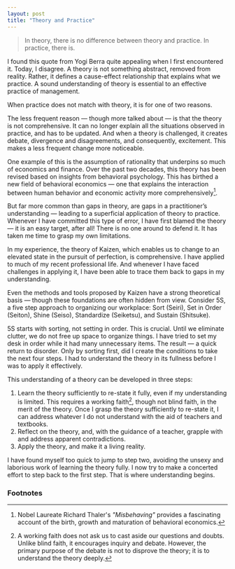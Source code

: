 ```yaml
---
layout: post
title: "Theory and Practice"
---
```


> In theory, there is no difference between theory and practice. In practice, there is.

I found this quote from Yogi Berra quite appealing when I first encountered it. Today, I disagree. A theory is not something abstract, removed from reality. Rather, it defines a cause-effect relationship that explains what we practice. A sound understanding of theory is essential to an effective practice of management.

When practice does not match with theory, it is for one of two reasons. 

The less frequent reason — though more talked about — is that the theory is not comprehensive. It can no longer explain all the situations observed in practice, and has to be updated. And when a theory is challenged, it creates debate, divergence and disagreements, and consequently, excitement. This makes a less frequent change more noticeable.

One example of this is the assumption of rationality that underpins so much of economics and finance. Over the past two decades, this theory has been revised based on insights from behavioral psychology. This has birthed a new field of behavioral economics — one that explains the interaction between human behavior and economic activity more comprehensively[^1].

But far more common than gaps in theory, are gaps in a practitioner’s understanding — leading to a superficial application of theory to practice. Whenever I have committed this type of error, I have first blamed the theory — it is an easy target, after all! There is no one around to defend it. It has taken me time to grasp my own limitations.

In my experience, the theory of Kaizen, which enables us to change to an elevated state in the pursuit of perfection, is comprehensive. I have applied to much of my recent professional life. And whenever I have faced challenges in applying it, I have been able to trace them back to gaps in my understanding.

Even the methods and tools proposed by Kaizen have a strong theoretical basis — though these foundations are often hidden from view. Consider 5S, a five step approach to organizing our workplace: Sort (Seiri), Set in Order (Seiton), Shine (Seiso), Standardize (Seiketsu), and Sustain (Shitsuke).

5S starts with sorting, not setting in order. This is crucial. Until we eliminate clutter, we do not free up space to organize things. I have tried to set my desk in order while it had many unnecessary items. The result — a quick return to disorder. Only by sorting first, did I create the conditions to take the next four steps. I had to understand the theory in its fullness before I was to apply it effectively.

This understanding of a theory can be developed in three steps:
1. Learn the theory sufficiently to re-state it fully, even if my understanding is limited. This requires a working faith[^2], though not blind faith, in the merit of the theory. Once I grasp the theory sufficiently to re-state it, I can address whatever I do not understand with the aid of teachers and textbooks. 
2. Reflect on the theory, and, with the guidance of a teacher, grapple with and address apparent contradictions.
3. Apply the theory, and make it a living reality.

I have found myself too quick to jump to step two, avoiding the unsexy and laborious work of learning the theory fully. I now try to make a concerted effort to step back to the first step. That is where understanding begins.

### Footnotes
[^1]: Nobel Laureate Richard Thaler's _"Misbehaving"_ provides a fascinating account of the birth, growth and maturation of behavioral economics.
[^2]: A working faith does not ask us to cast aside our questions and doubts. Unlike blind faith, it encourages inquiry and debate. However, the primary purpose of the debate is not to disprove the theory; it is to understand the theory deeply.
